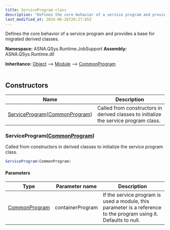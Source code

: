 ```yaml
---
title: ServiceProgram class
description: "Defines the core behavior of a service program and provides a base for migrated derived classes. "
last_modified_at: 2024-06-26T20:27:05Z
---
```


Defines the core behavior of a service program and provides a base for migrated derived classes.

**Namespace:** ASNA.QSys.Runtime.JobSupport
**Assembly:** ASNA.QSys.Runtime.dll

**Inheritance:** [Object](https://docs.microsoft.com/en-us/dotnet/api/system.object) --> [Module](/reference/runtime/qsys-runtime-job-support/module.html) --> [CommonProgram](/reference/runtime/qsys-runtime-job-support/common-program.html)
<br>
<br>

## Constructors

| Name | Description |
| --- | --- |
| [ServiceProgram](#serviceprogramcommonprogram)([CommonProgram](/reference/runtime/qsys-runtime-job-support/common-program.html)) | Called from constructors in derived classes to initialize the service program class. 

### ServiceProgram([CommonProgram](/reference/runtime/qsys-runtime-job-support/common-program.html))

Called from constructors in derived classes to initialize the service program class. 

```cs
ServiceProgram(CommonProgram)
```

#### Parameters

| Type | Parameter name | Description
| --- | --- | ---
| [CommonProgram](/reference/runtime/qsys-runtime-job-support/common-program.html) | containerProgram | If the service program is used a module, this parameter is a reference to the program using it. Defaults to null.
